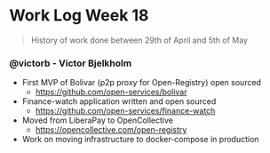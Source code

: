 # Work Log Week 18
> History of work done between 29th of April and 5th of May

### @victorb - Victor Bjelkholm

- First MVP of Bolivar (p2p proxy for Open-Registry) open sourced
  - https://github.com/open-services/bolivar
- Finance-watch application written and open sourced
  - https://github.com/open-services/finance-watch
- Moved from LiberaPay to OpenCollective
  - https://opencollective.com/open-registry
- Work on moving infrastructure to docker-compose in production
